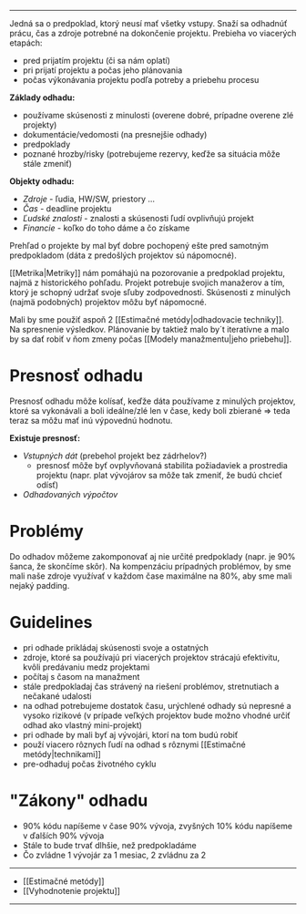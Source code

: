 ***********
Jedná sa o predpoklad, ktorý neusí mať všetky vstupy. Snaží sa odhadnúť prácu, čas a zdroje potrebné na dokončenie projektu. Prebieha vo viacerých etapách:
- pred prijatím projektu (či sa nám oplatí)
- pri prijatí projektu a počas jeho plánovania
- počas výkonávania projektu podľa potreby a priebehu procesu

**Základy odhadu:**
- používame skúsenosti z minulosti (overene dobré, prípadne overene zlé projekty)
- dokumentácie/vedomosti (na presnejšie odhady)
- predpoklady
- poznané hrozby/risky (potrebujeme rezervy, keďže sa situácia môže stále zmeniť)

**Objekty odhadu:**
- *Zdroje* - ľudia, HW/SW, priestory ...
- *Čas* - deadline projektu
- *Ľudské znalosti* - znalosti a skúsenosti ľudí ovplivňujú projekt
- *Financie* - koľko do toho dáme a čo získame

Prehľad o projekte by mal byť dobre pochopený ešte pred samotným predpokladom (dáta z predošlých projektov sú nápomocné).

[[Metrika|Metriky]] nám pomáhajú na pozorovanie a predpoklad projektu, najmä z historického pohľadu.
Projekt potrebuje svojich manažerov a tím, ktorý je schopný udržať svoje sľuby zodpovednosti. Skúsenosti z minulých (najmä podobných) projektov môžu byť nápomocné.

Mali by sme použiť aspoň 2 [[Estimačné metódy|odhadovacie techniky]]. Na spresnenie výsledkov. Plánovanie by taktiež malo by´t iteratívne a malo by sa dať robiť v ňom zmeny počas [[Modely manažmentu|jeho priebehu]].

# Presnosť odhadu
Presnosť odhadu môže kolísať, keďže dáta používame z minulých projektov, ktoré sa vykonávali a boli ideálne/zlé len v čase, kedy boli zbierané => teda teraz sa môžu mať inú výpovednú hodnotu.

**Existuje presnosť:**
- *Vstupných dát* (prebehol projekt bez zádrhelov?)
	- presnosť môže byť ovplyvňovaná stabilita požiadaviek a prostredia projektu (napr. plat vývojárov sa môže tak zmeniť, že budú chcieť odísť)
- *Odhadovaných výpočtov*

# Problémy
Do odhadov môžeme zakomponovať aj nie určité predpoklady (napr. je 90% šanca, že skončíme skôr).
Na kompenzáciu prípadných problémov, by sme mali naše zdroje využívať v každom čase maximálne na 80%, aby sme mali nejaký padding.

# Guidelines
- pri odhade prikládaj skúsenosti svoje a ostatných
- zdroje, ktoré sa používajú pri viacerých projektov strácajú efektivitu, kvôli predávaniu medz projektami
- počítaj s časom na manažment
- stále predpokladaj čas strávený na riešení problémov, stretnutiach a nečakané udalosti
- na odhad potrebujeme dostatok času, urýchlené odhady sú nepresné a vysoko rizikové (v prípade veľkých projektov bude možno vhodné určiť odhad ako vlastný mini-projekt)
- pri odhade by mali byť aj vývojári, ktorí na tom budú robiť
- použí viacero rôznych ľudí na odhad s rôznymi [[Estimačné metódy|technikami]]
- pre-odhaduj počas životného cyklu

# "Zákony" odhadu
- 90% kódu napíšeme v čase 90% vývoja, zvyšných 10% kódu napíšeme v ďalších 90% vývoja
- Stále to bude trvať dlhšie, než predpokladáme
- Čo zvládne 1 vývojár za 1 mesiac, 2 zvládnu za 2


---
- [[Estimačné metódy]]
- [[Vyhodnotenie projektu]]
---